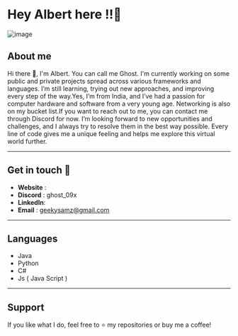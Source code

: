# Hey Albert here !!👋

![image]((https://github-production-user-asset-6210df.s3.amazonaws.com/163653913/400208766-642d6475-2948-49c8-9442-3c046cc99002.png?X-Amz-Algorithm=AWS4-HMAC-SHA256&X-Amz-Credential=AKIAVCODYLSA53PQK4ZA%2F20250106%2Fus-east-1%2Fs3%2Faws4_request&X-Amz-Date=20250106T110718Z&X-Amz-Expires=300&X-Amz-Signature=0c40855bae5a85709b905530d4889f09f963f7cff960bd862d06aee6a8d363ce&X-Amz-SignedHeaders=host)](https://github-production-user-asset-6210df.s3.amazonaws.com/163653913/400208766-642d6475-2948-49c8-9442-3c046cc99002.png?X-Amz-Algorithm=AWS4-HMAC-SHA256&X-Amz-Credential=AKIAVCODYLSA53PQK4ZA%2F20250106%2Fus-east-1%2Fs3%2Faws4_request&X-Amz-Date=20250106T110718Z&X-Amz-Expires=300&X-Amz-Signature=0c40855bae5a85709b905530d4889f09f963f7cff960bd862d06aee6a8d363ce&X-Amz-SignedHeaders=host))

## About me

Hi there 👋, I'm Albert. You can call me Ghost. I'm currently working on some public and private projects spread across various frameworks and languages. I’m still learning, trying out new approaches, and improving every step of the way.Yes, I’m from India, and I’ve had a passion for computer hardware and software from a very young age. Networking is also on my bucket list.If you want to reach out to me, you can contact me through Discord for now. I’m looking forward to new opportunities and challenges, and I always try to resolve them in the best way possible. Every line of code gives me a unique feeling and helps me explore this virtual world further.

---

## Get in touch 🤝

- **Website** : 
- **Discord** : ghost_09x
- **LinkedIn**:
- **Email**   : geekysamz@gmail.com

---

## **Languages**
- Java
- Python
- C#
- Js ( Java Script )
  
---

## Support

If you like what I do, feel free to ⭐️ my repositories or buy me a coffee! 

